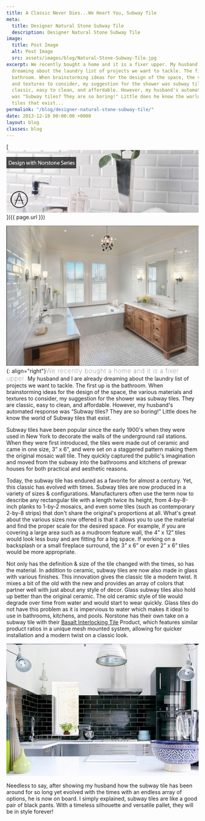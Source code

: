 ```yaml
---
title: A Classic Never Dies...We Heart You, Subway Tile
meta:
  title: Designer Natural Stone Subway Tile
  description: Designer Natural Stone Subway Tile
image:
  title: Post Image
  alt: Post Image
  src: assets/images/blog/Natural-Stone-Subway-Tile.jpg
excerpt: We recently bought a home and it is a fixer upper. My husband and I are already
  dreaming about the laundry list of projects we want to tackle. The first up is the
  bathroom. When brainstorming ideas for the design of the space, the various materials
  and textures to consider, my suggestion for the shower was subway tiles. They are
  classic, easy to clean, and affordable. However, my husband's automated response
  was "Subway tiles? They are so boring!" Little does he know the world of Subway
  tiles that exist...
permalink: "/blog/designer-natural-stone-subway-tile/"
date: 2013-12-10 00:00:00 +0000
layout: blog
classes: blog
---
```



[ ![Natural stone subway tile](/assets/images/blog/Natural-Stone-Subway-Tile.jpg)]({{ page.url }})

![Gorgeous white subway tile is a classic](/assets/images/blog/Gorgeous-White-Subway-Tile-is-a-classic.jpg){: align="right"}<span style="font-size:16px;font-weight:lighter;letter-spacing:1px">We recently bought a home and it is a fixer upper.</span> My husband and I are already dreaming about the laundry list of projects we want to tackle. The first up is the bathroom. When brainstorming ideas for the design of the space, the various materials and textures to consider, my suggestion for the shower was subway tiles. They are classic, easy to clean, and affordable. However, my husband's automated response was “Subway tiles? They are so boring!” Little does he know the world of Subway tiles that exist.

Subway tiles have been popular since the early 1900's when they were used in New York to decorate the walls of the underground rail stations. When they were first introduced, the tiles were made out of ceramic and came in one size, 3” x 6”, and were set on a staggered pattern making them the original mosaic wall tile. They quickly captured the public's imagination and moved from the subway into the bathrooms and kitchens of prewar houses for both practical and aesthetic reasons.

Today, the subway tile has endured as a favorite for almost a century. Yet, this classic has evolved with times. Subway tiles are now produced in a variety of sizes & configurations. Manufacturers often use the term now to describe any rectangular tile with a length twice its height, from 4-by-8-inch planks to 1-by-2 mosaics, and even some tiles (such as contemporary 2-by-8 strips) that don't share the original's proportions at all. What's great about the various sizes now offered is that it allows you to use the material and find the proper scale for the desired space. For example, if you are covering a large area such as a mudroom feature wall, the 4” x 12” tiles would look less busy and are fitting for a big space. If working on a backsplash or a small fireplace surround, the 3” x 6” or even 2” x 6” tiles would be more appropriate.

Not only has the definition & size of the tile changed with the times, so has the material. In addition to ceramic, subway tiles are now also made in glass with various finishes. This innovation gives the classic tile a modern twist. It mixes a bit of the old with the new and provides an array of colors that partner well with just about any style of decor. Glass subway tiles also hold up better than the original ceramic. The old ceramic style of tile would degrade over time from water and would start to wear quickly. Glass tiles do not have this problem as it is impervious to water which makes it ideal to use in bathrooms, kitchens, and pools. Norstone has their own take on a subway tile with their [Basalt Interlocking Tile](/products/modern-wall-tile/) Product, which features similar product ratios in a unique mesh mounted system, allowing for quicker installation and a modern twist on a classic look.

![Black Norstone subway tile](/assets/images/blog/Black-Subway-Tile-Norstone.jpg)

Needless to say, after showing my husband how the subway tile has been around for so long yet evolved with the times with an endless array of options, he is now on board. I simply explained, subway tiles are like a good pair of black pants. With a timeless silhouette and versatile pallet, they will be in style forever!